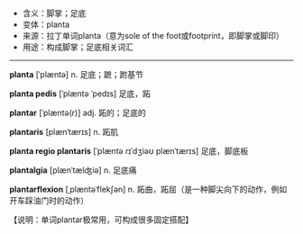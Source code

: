 - <span class="definition">含义：脚掌；足底</span>
- <span class="definition">变体：planta</span>
- <span class="definition">来源：拉丁单词planta（意为sole of the foot或footprint，即脚掌或脚印）</span>
- <span class="definition">用途：构成脚掌；足底相关词汇</span>


---


<span class="vocabulary">**planta**</span> [ˈplæntə] n. 足底；蹠；跗基节

<span class="vocabulary">**planta pedis**</span> [ˈplæntə ˈpedɪs] 足底，跖

<span class="vocabulary">**plantar**</span> [ˈplæntə(r)] adj. 跖的；足底的

<span class="vocabulary">**plantaris**</span> [plænˈtærɪs] n. 跖肌

<span class="vocabulary">**planta regio plantaris**</span> [ˈplæntə rɪˈdʒiəʊ plænˈtærɪs] 足底，脚底板

<span class="vocabulary">**plantalgia**</span> [plænˈtælʤiə] n. 足底痛

<span class="vocabulary">**plantarflexion**</span> [ˌplæntəˈflekʃən] n. 跖曲，跖屈（是一种脚尖向下的动作，例如开车踩油门时的动作）

【说明：单词plantar极常用，可构成很多固定搭配】
